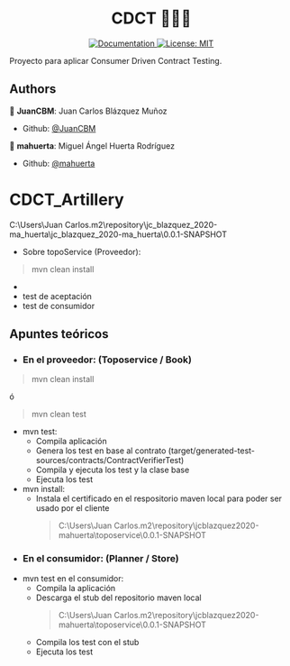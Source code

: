 <h1 align="center">CDCT 👨🏻‍💻 </h1>

<p align="center">
  <a href="/docs" target="_blank">
    <img alt="Documentation" src="https://img.shields.io/badge/documentation-yes-brightgreen.svg" />
  </a>
  <a href="#" target="_blank">
    <img alt="License: MIT" src="https://img.shields.io/badge/License-MIT-yellow.svg" />
  </a>
</p>

Proyecto para aplicar Consumer Driven Contract Testing.

## Authors
👤 **JuanCBM**: Juan Carlos Blázquez Muñoz
* Github: [@JuanCBM](https://github.com/JuanCBM)

👤 **mahuerta**: Miguel Ángel Huerta Rodríguez
* Github: [@mahuerta](https://github.com/mahuerta)

# CDCT_Artillery
C:\Users\Juan Carlos\.m2\repository\jc_blazquez_2020-ma_huerta\jc_blazquez_2020-ma_huerta\0.0.1-SNAPSHOT

* Sobre topoService (Proveedor):
> mvn clean install
> 

- 
- test de aceptación
- test de consumidor

## Apuntes teóricos
* ### En el proveedor: (Toposervice / Book)
> mvn clean install 

ó 

> mvn clean test
 - mvn test:
   - Compila aplicación 
   - Genera los test en base al contrato (target/generated-test-sources/contracts/ContractVerifierTest)
   - Compila y ejecuta los test y la clase base
   - Ejecuta los test
 - mvn install: 
   - Instala el certificado en el respositorio maven local para poder ser usado por el cliente 
     > C:\Users\Juan Carlos\.m2\repository\jcblazquez2020-mahuerta\toposervice\0.0.1-SNAPSHOT

* ### En el consumidor: (Planner / Store)

- mvn test en el consumidor:
  - Compila la aplicación
  - Descarga el stub del repositorio maven local
    > C:\Users\Juan Carlos\.m2\repository\jcblazquez2020-mahuerta\toposervice\0.0.1-SNAPSHOT
  - Compila los test con el stub
  - Ejecuta los test